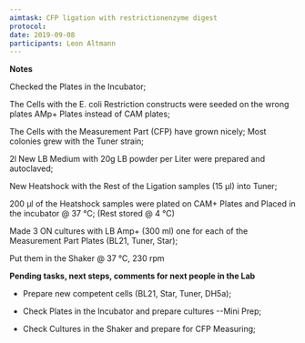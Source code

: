```yaml
---
aimtask: CFP ligation with restrictionenzyme digest
protocol:  
date: 2019-09-08
participants: Leon Altmann
---
```



**Notes**



Checked the Plates in the Incubator;

The Cells with the E.  coli Restriction constructs were seeded on the wrong plates AMp+ Plates instead of CAM plates;

The Cells with the Measurement Part (CFP) have grown nicely; Most colonies grew with the Tuner strain;



2l New LB Medium with 20g LB powder per Liter were prepared and autoclaved;



New Heatshock with the Rest of the Ligation samples (15 µl) into Tuner;

200 µl of the Heatshock samples were plated on CAM+ Plates and Placed in the incubator @ 37 °C; (Rest stored @ 4 °C)



Made 3 ON cultures with LB Amp+ (300 ml) one for each of the Measurement Part Plates (BL21, Tuner, Star);

Put them in the Shaker @ 37 °C, 230 rpm


  **Pending tasks, next steps, comments for next people in the Lab**



- Prepare new competent cells (BL21, Star, Tuner, DH5a);

- Check Plates in the Incubator and prepare cultures --Mini Prep;

- Check Cultures in the Shaker and prepare for CFP Measuring;

